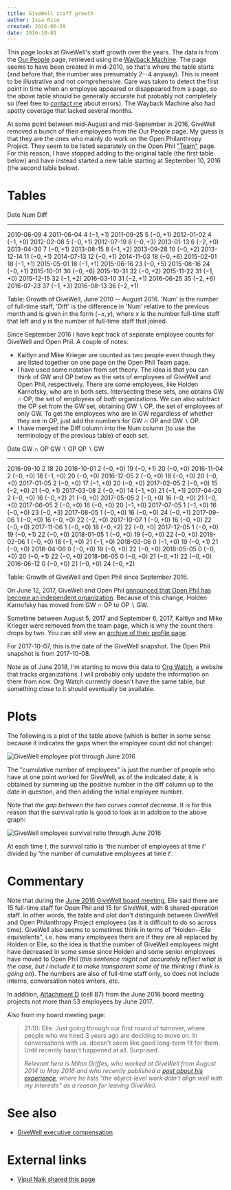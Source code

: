 ```yaml
---
title: GiveWell staff growth
author: Issa Rice
created: 2016-06-29
date: 2016-10-01
---
```


This page looks at GiveWell's staff growth over the years.
The data is from the [Our People](http://givewell.org/about/people) page, retrieved using the [Wayback Machine](https://archive.org/).
The page seems to have been created in mid-2010, so that's where the table starts (and before that, the number was presumably 2--4 anyway).
This is meant to be illustrative and not comprehensive.
Care was taken to detect the first point in time when an employee appeared or
disappeared from a page, so the above table should be generally accurate but
probably not completely so (feel free to [contact me](contact) about errors).
The Wayback Machine also had spotty coverage that lacked several months.

At some point between mid-August and mid-September in 2016, GiveWell removed a
bunch of their employees from the Our People page.
My guess is that they are the ones who mainly do work on the Open Philanthropy
Project.
They seem to be listed separately on the Open Phil ["Team"][open_phil_team]
page.
For this reason, I have stopped adding to the original table (the first table
below) and have instead started a new table starting at September 10, 2016 (the
second table below).

# Tables

Date           Num          Diff
-----------  -----  ------------
2010-06-09   4
2011-06-04   4      $(-1, +1)$
2011-09-25   5      $(-0, +1)$
2012-01-02   4      $(-1, +0)$
2012-02-08   5      $(-0, +1)$
2012-07-19   8      $(-0, +3)$
2013-01-13   6      $(-2, +0)$
2013-04-30   7      $(-0, +1)$
2013-08-15   8      $(-1, +2)$
2013-09-28   10     $(-0, +2)$
2013-12-14   11     $(-0, +1)$
2014-07-13   12     $(-0, +1)$
2014-11-03   18     $(-0, +6)$
2015-02-01   18     $(-1, +1)$
2015-05-01   18     $(-1, +1)$
2015-06-16   23     $(-0, +5)$
2015-08-16   24     $(-0, +1)$
2015-10-01   30     $(-0, +6)$
2015-10-31   32     $(-0, +2)$
2015-11-22   31     $(-1, +0)$
2015-12-15   32     $(-1, +2)$
2016-03-10   31     $(-2, +1)$
2016-06-25   35     $(-2, +6)$
2016-07-23   37     $(-1, +3)$
2016-08-13   36     $(-2, +1)$

Table: Growth of GiveWell, June 2010 -- August 2016.
'Num' is the number of full-time staff, 'Diff' is the
difference in 'Num' relative to the previous month and is given in the form
$(-x,y)$, where $x$ is the number full-time staff that left and $y$ is the
number of full-time staff that joined.

Since September 2016 I have kept track of separate employee counts for GiveWell
and Open Phil.
A couple of notes:

  * Kaitlyn and Mike Krieger are counted as two people even though they are
    listed together on one page on the Open Phil Team page.
  * I have used some notation from set theory.
    The idea is that you can think of GW and OP below as the sets of employees
    of GiveWell and Open Phil, respectively.
    There are some employees, like Holden Karnofsky, who are in both sets.
    Intersecting these sets, one obtains GW ∩ OP, the set of employees of
    *both* organizations.
    We can also subtract the OP set from the GW set, obtaining GW ∖ OP, the
    set of employees of only GW.
    To get the employees who are in GW regardless of whether they are in OP,
    just add the numbers for GW ∩ OP and GW ∖ OP.
  * I have merged the Diff column into the Num column (to use the terminology
    of the previous table) of each set.

Date               GW ∩ OP         GW ∖ OP        OP ∖ GW
-----------  -------------  --------------  -------------
2016-09-10   2              18              20
2016-10-01   2 $(-0,+0)$    19 $(-0,+1)$    20 $(-0,+0)$
2016-11-04   2 $(-0,+0)$    18 $(-1,+0)$    20 $(-0,+0)$
2016-12-05   2 $(-0,+0)$    18 $(-0,+0)$    20 $(-0,+0)$
2017-01-05   2 $(-0,+0)$    17 $(-1,+0)$    20 $(-0,+0)$
2017-02-05   2 $(-0,+0)$    15 $(-2,+0)$    21 $(-0,+1)$
2017-03-08   2 $(-0,+0)$    14 $(-1,+0)$    21 $(-1,+1)$
2017-04-20   2 $(-0,+0)$    16 $(-0,+2)$    21 $(-0,+0)$
2017-05-05   2 $(-0,+0)$    16 $(-0,+0)$    21 $(-0,+0)$
2017-06-05   2 $(-0,+0)$    16 $(-0,+0)$    20 $(-1,+0)$
2017-07-05   1 $(-1,+0)$    16 $(-0,+0)$    23 $(-0,+3)$
2017-08-05   1 $(-0,+0)$    16 $(-0,+0)$    24 $(-0,+1)$
2017-09-06   1 $(-0,+0)$    16 $(-0,+0)$    22 $(-2,+0)$
2017-10-07   1 $(-0,+0)$    16 $(-0,+0)$    22 $(-0,+0)$
2017-11-06   1 $(-0,+0)$    18 $(-0,+2)$    22 $(-0,+0)$
2017-12-05   1 $(-0,+0)$    19 $(-0,+1)$    22 $(-0,+0)$
2018-01-05   1 $(-0,+0)$    19 $(-0,+0)$    22 $(-0,+0)$
2018-02-06   1 $(-0,+0)$    18 $(-1,+0)$    21 $(-1,+0)$
2018-03-06   0 $(-1,+0)$    19 $(-0,+1)$    21 $(-0,+0)$
2018-04-06   0 $(-0,+0)$    19 $(-0,+0)$    22 $(-0,+0)$
2018-05-05   0 $(-0,+0)$    20 $(-0,+1)$    22 $(-0,+0)$
2018-06-05   0 $(-0,+0)$    21 $(-0,+1)$    22 $(-0,+0)$
2016-06-12   0 $(-0,+0)$    21 $(-0,+0)$    24 $(-0,+2)$

Table: Growth of GiveWell and Open Phil since September 2016.

On June 12, 2017, GiveWell and Open Phil [announced that Open Phil has become
an independent organization](http://www.openphilanthropy.org/blog/open-philanthropy-project-now-independent-organization).
Because of this change, Holden Karnofsky has moved from GW ∩ OP to OP ∖ GW.

Sometime between August 5, 2017 and September 6, 2017, Kaitlyn and Mike Krieger
were removed from the team page, which is why the count there drops by two. You
can still view an [archive of their profile page](https://web.archive.org/web/20170704203224/http://www.openphilanthropy.org/about/team/kaitlyn-mike-krieger).

For 2017-10-07, this is the date of the GiveWell snapshot. The Open
Phil snapshot is from 2017-10-08.

Note as of June 2018, I'm starting to move this data to [Org
Watch](https://orgwatch.issarice.com/?organization=GiveWell), a
website that tracks organizations. I will probably only update the
information on there from now. Org Watch currently doesn't have the
same table, but something close to it should eventually be available.

# Plots

The following is a plot of the table above (which is better in some sense because it indicates the gaps when the employee count did not change):

![GiveWell employee plot through June 2016](givewell-employee.png)

The "cumulative number of employees" is just the number of people who have at one point worked for GiveWell, as of the indicated date; it is obtained by summing up the positive number in the diff column up to the date in question, and then adding the initial employee number.

Note that *the gap between the two curves cannot decrease*.
It is for this reason that the survival ratio is good to look at in addition to the above graph:

![GiveWell employee survival ratio through June 2016](givewell-survival-ratio.png)

At each time $t$, the survival ratio is 'the number of employees at time $t$' divided by 'the number of cumulative employees at time $t$'.

# Commentary

Note that during the [June 2016 GiveWell board meeting](), Elie said
there are 15 full-time staff for Open Phil and 15 for GiveWell, with 8 shared
operation staff. In other words, the table and plot don't distinguish between
GiveWell and Open Philanthropy Project employees (as it is difficult to do so
across time). GiveWell also seems to sometimes think in terms of "Holden--Elie
equivalents", i.e. how many employees there are if they are all replaced by
Holden or Elie, so the idea is that the number of GiveWell employees might have
decreased in some sense since Holden and some senior employees have moved to
Open Phil (*this sentence might not accurately reflect what is the case, but I
include it to make transparent some of the thinking I think is going on*). The
numbers are also of full-time staff only, so does not include interns,
conversation notes writers, etc.

In addition, [Attachment D][attachment_d] (cell B7) from the June 2016 board
meeting projects not more than 53 employees by June 2017.

Also from my board meeting page:

> 21:10: Elie: Just going through our first round of turnover, where people who we
> hired 3 years ago are deciding to move on. In conversations with us, doesn't
> seem like good long-term fit for them. Until recently hasn't happened at all.
> Surprised.
>
> *Relevant here is Milan Griffes, who worked at GiveWell from August 2014 to May
> 2016 and who recently published a [post about his experience][milan], where he
> lists "the object-level work didn't align well with my interests" as a reason
> for leaving GiveWell.*

# See also

- [GiveWell executive compensation]()

# External links

- [Vipul Naik shared this page](https://www.facebook.com/vipulnaik.r/posts/10208791654804628)

[attachment_d]: http://www.givewell.org/files/ClearFund/Meeting_2016_06_14/Attachment_D_Budget_review_and_proposal.xlsx
[milan]: https://80000hours.org/2016/08/reflections-from-a-givewell-employee/ "Milan Griffes. “Should you work at GiveWell? Reflections from a recent employee.” August 15, 2016. 80,000 Hours."
[open_phil_team]: http://www.openphilanthropy.org/about/team "“Team | Open Philanthropy Project”."

